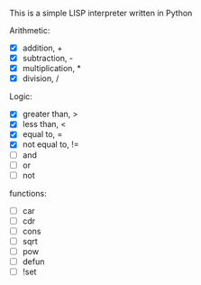This is a simple LISP interpreter written in Python

Arithmetic:
- [X] addition, +
- [X] subtraction, -
- [X] multiplication, *
- [X] division, /

Logic:
- [X] greater than, >
- [X] less than, <
- [X] equal to, =
- [X] not equal to, !=
- [ ] and
- [ ] or
- [ ] not

functions:
- [ ] car
- [ ] cdr
- [ ] cons
- [ ] sqrt
- [ ] pow
- [ ] defun
- [ ] !set
